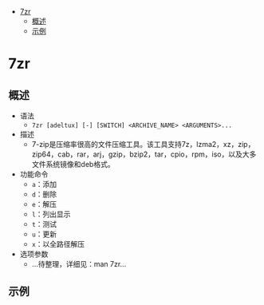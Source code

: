<!-- TOC -->

- [7zr](#7zr)
    - [概述](#概述)
    - [示例](#示例)

<!-- /TOC -->

# 7zr

## 概述

- 语法
    - `7zr [adeltux] [-] [SWITCH] <ARCHIVE_NAME> <ARGUMENTS>...`
- 描述
    - 7-zip是压缩率很高的文件压缩工具。该工具支持7z，lzma2，xz，zip，zip64，cab，rar，arj，gzip，bzip2，tar，cpio，rpm，iso，以及大多文件系统镜像和deb格式。
- 功能命令
    - `a`：添加
    - `d`：删除
    - `e`：解压
    - `l`：列出显示
    - `t`：测试
    - `u`：更新
    - `x`：以全路径解压
- 选项参数
    - ...待整理，详细见：man 7zr...
    

## 示例

```sh
```